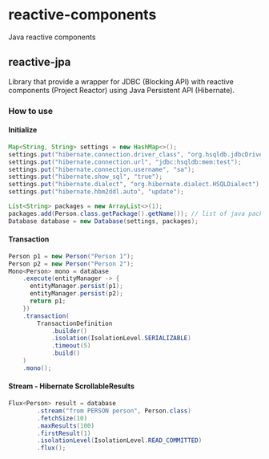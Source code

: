 # reactive-components
Java reactive components

## reactive-jpa
Library that provide a wrapper for JDBC (Blocking API) with reactive components (Project Reactor) using Java Persistent API (Hibernate).

### How to use

#### Initialize
```java
Map<String, String> settings = new HashMap<>();
settings.put("hibernate.connection.driver_class", "org.hsqldb.jdbcDriver");
settings.put("hibernate.connection.url", "jdbc:hsqldb:mem:test");
settings.put("hibernate.connection.username", "sa");
settings.put("hibernate.show_sql", "true");
settings.put("hibernate.dialect", "org.hibernate.dialect.HSQLDialect");
settings.put("hibernate.hbm2ddl.auto", "update");

List<String> packages = new ArrayList<>(1);
packages.add(Person.class.getPackage().getName()); // list of java packages with Entities
Database database = new Database(settings, packages);
```

#### Transaction

```java
Person p1 = new Person("Person 1");
Person p2 = new Person("Person 2");
Mono<Person> mono = database
    .execute(entityManager -> {
      entityManager.persist(p1);
      entityManager.persist(p2);
      return p1;
    })
    .transaction(
        TransactionDefinition
            .builder()
            .isolation(IsolationLevel.SERIALIZABLE)
            .timeout(5)
            .build()
    )
    .mono();
```

#### Stream - Hibernate ScrollableResults
```java
Flux<Person> result = database
        .stream("from PERSON person", Person.class)
        .fetchSize(10)
        .maxResults(100)
        .firstResult(1)
        .isolationLevel(IsolationLevel.READ_COMMITTED)
        .flux();
```
